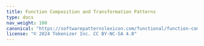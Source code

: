 ```yaml
---
title: Function Composition and Transformation Patterns
type: docs
nav_weight: 100
canonical: "https://softwarepatternslexicon.com/functional/function-composition-and-transformation-patterns"
license: "© 2024 Tokenizer Inc. CC BY-NC-SA 4.0"
---
```

